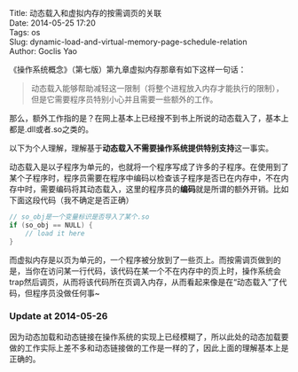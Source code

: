 Title: 动态载入和虚拟内存的按需调页的关联  
Date: 2014-05-25 17:20  
Tags: os  
Slug: dynamic-load-and-virtual-memory-page-schedule-relation  
Author: Goclis Yao    


《操作系统概念》（第七版）第九章虚拟内存那章有如下这样一句话：

> 动态载入能够帮助减轻这一限制（将整个进程放入内存才能执行的限制），但是它需要程序员特别小心并且需要一些额外的工作。

那么，额外工作指的是？在网上基本上已经搜不到书上所说的动态载入了，基本上都是.dll或者.so之类的。

以下为个人理解，理解基于**动态载入不需要操作系统提供特别支持**这一事实。

动态载入是以子程序为单元的，也就将一个程序写成了许多的子程序。在使用到了某个子程序时，程序员需要在程序中编码以检查该子程序是否已在内存中，不在内存中时，需要编码将其动态载入，这里的程序员的**编码**就是所谓的额外开销。比如下面这段代码（我不确定是否正确）

```c
// so_obj是一个变量标识是否导入了某个.so
if (so_obj == NULL) {
    // load it here
}
```

而虚拟内存是以页为单元的，一个程序被分放到了一些页上。而按需调页做到的是，当你在访问某一行代码，该代码在某一个不在内存中的页上时，操作系统会trap然后调页，从而将该代码所在页调入内存，从而看起来像是在“动态载入”了代码，但程序员没做任何事~

### Update at 2014-05-26
因为动态加载和动态链接在操作系统的实现上已经模糊了，所以此处的动态加载要做的工作实际上差不多和动态链接做的工作是一样的了，因此上面的理解基本上是正确的。